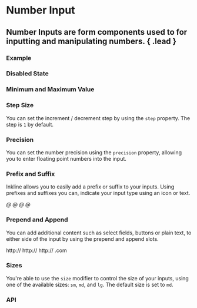# Number Input
## Number Inputs are form components used to for inputting and manipulating numbers. { .lead }

### Example


<i-code-preview title="Number Input">

<i-input-number v-model="inputValue" placeholder="Type something.." />

<template slot="html">

~~~html
<i-input-number v-model="value" placeholder="Type something.." />
~~~

</template>
<template slot="js">

~~~js
export default {
  data () {
    return {
      value: ''
    };
  }
}
~~~

</template>
<template slot="output">

Value: <code>{{inputValue}}</code>

</template>
</i-code-preview>

### Disabled State


<i-code-preview title="Disabled Number Input">

<i-input-number v-model="disabledInputValue" placeholder="Type something.." disabled />

<template slot="html">

~~~html
<i-input-number v-model="value" placeholder="Type something.." disabled />
~~~

</template>
<template slot="js">

~~~js
export default {
  data () {
    return {
      value: ''
    };
  }
}
~~~

</template>
</i-code-preview>


### Minimum and Maximum Value


<i-code-preview title="Number Input Minimum and Maximum Value">

<i-input-number v-model="minMaxInputValue" :min="1" :max="10" placeholder="Type something.." />

<template slot="html">

~~~html
<i-input-number v-model="value" :min="1" :max="10" placeholder="Type something.." />
~~~

</template>
<template slot="js">

~~~js
export default {
  data () {
    return {
      value: 1
    };
  }
}
~~~

</template>
<template slot="output">

Value: <code>{{minMaxInputValue}}</code>

</template>
</i-code-preview>

### Step Size

You can set the increment / decrement step by using the `step` property. The step is `1` by default.


<i-code-preview title="Number Input Step Size">

<i-input-number v-model="stepInputValue" :step="10" placeholder="Type something.." />

<template slot="html">

~~~html
<i-input-number v-model="value" :step="10" placeholder="Type something.." />
~~~

</template>
<template slot="js">

~~~js
export default {
  data () {
    return {
      value: ''
    };
  }
}
~~~

</template>
<template slot="output">

Value: <code>{{stepInputValue}}</code>

</template>
</i-code-preview>

### Precision

You can set the number precision using the `precision` property, allowing you to enter floating point numbers into the input.


<i-code-preview title="Number Input Precision">

<i-input-number v-model="precisionInputValue" :precision="2" placeholder="Type something.." />

<template slot="html">

~~~html
<i-input-number v-model="value" :precision="2" placeholder="Type something.." />
~~~

</template>
<template slot="js">

~~~js
export default {
  data () {
    return {
      value: ''
    };
  }
}
~~~

</template>
<template slot="output">

Value: <code>{{precisionInputValue}}</code>

</template>
</i-code-preview>

### Prefix and Suffix
Inkline allows you to easily add a prefix or suffix to your inputs. Using prefixes and suffixes you can, indicate 
your input type using an icon or text. 


<i-code-preview title="Number Input Prefix and Suffix">

<i-input-number v-model="prefixInputValue" placeholder="Type something.." class="_margin-bottom-1">
    <i slot="prefix" class="form-input-icon">@</i>
</i-input-number>

<i-input-number v-model="suffixInputValue" placeholder="Type something.." class="_margin-bottom-1">
    <i slot="suffix" class="form-input-icon">@</i>
</i-input-number>

<i-input-number v-model="prefixSuffixInputValue" placeholder="Type something..">
    <i slot="prefix" class="form-input-icon">@</i>
    <i slot="suffix" class="form-input-icon">@</i>
</i-input-number>


<template slot="html">

~~~html
<i-input-number v-model="value" placeholder="Type something..">
    <i slot="prefix" class="form-input-icon">@</i>
</i-input-number>
~~~

~~~html
<i-input-number v-model="value" placeholder="Type something..">
    <i slot="suffix" class="form-input-icon">@</i>
</i-input-number>
~~~

~~~html
<i-input-number v-model="value" placeholder="Type something..">
    <i slot="prefix" class="form-input-icon">@</i>
    <i slot="suffix" class="form-input-icon">@</i>
</i-input-number>
~~~

</template>
<template slot="js">

~~~js
export default {
  data () {
    return {
      value: ''
    };
  }
}
~~~

</template>
</i-code-preview>

### Prepend and Append
You can add additional content such as select fields, buttons or plain text, to either side of the input by using the prepend and append slots.


<i-code-preview title="Number Input Prepend">

<i-input-number v-model="prependInputValue" placeholder="Type something.." class="_margin-bottom-1">
    <span slot="prepend" class="form-input-prepend">http://</span>
</i-input-number>

<i-input-number v-model="appendInputValue" placeholder="Type something.." class="_margin-bottom-1">
    <span slot="append" class="form-input-append">http://</span>
</i-input-number>

<i-input-number v-model="prependAppendInputValue" placeholder="Type something..">
    <span slot="prepend" class="form-input-prepend">http://</span>
    <span slot="append" class="form-input-append">.com</span>
</i-input-number>

<template slot="html">

~~~html
<i-input-number v-model="value" placeholder="Type something..">
    <span slot="prepend" class="form-input-prepend">http://</span>
</i-input-number>
~~~

~~~html
<i-input-number v-model="value" placeholder="Type something..">
    <span slot="append" class="form-input-append">.com</span>
</i-input-number>
~~~

~~~html
<i-input-number v-model="value" placeholder="Type something..">
    <span slot="prepend" class="form-input-prepend">http://</span>
    <span slot="append" class="form-input-append">.com</span>
</i-input-number>
~~~

</template>
<template slot="js">

~~~js
export default {
  data () {
    return {
      value: ''
    };
  }
}
~~~

</template>
</i-code-preview>

### Sizes
You're able to use the `size` modifier to control the size of your inputs, using one of the available sizes: `sm`, `md`, and `lg`. The default size is set to `md`.

<i-code-preview title="Number Input Sizes">

<i-form-group>
    <i-input-number size="sm" v-model="smInputValue" placeholder="Type something small.." />
</i-form-group>

<i-form-group>
    <i-input-number size="md" v-model="mdInputValue" placeholder="Type something medium.." />
</i-form-group>

<i-form-group>
    <i-input-number size="lg" v-model="lgInputValue" placeholder="Type something large.." />
</i-form-group>

<template slot="html">

~~~html
<i-input-number size="sm" v-model="value" placeholder="Type something small.." />
~~~
~~~html
<i-input-number size="md" v-model="value" placeholder="Type something medium.." />
~~~
~~~html
<i-input-number size="lg" v-model="value" placeholder="Type something large.." />
~~~

</template>
<template slot="js">

~~~js
export default {
  data () {
    return {
      value: ''
    };
  }
}
~~~

</template>
</i-code-preview>


### API

<i-api-preview title="Input Number API" markup="i-input-number" expanded>
    <template slot="props">
        <i-table bordered responsive>
            <thead>
                <tr>
                    <th>Property</th>
                    <th>Description</th>
                    <th>Type</th>
                    <th>Accepted</th>
                    <th>Default</th>
                </tr>
            </thead>
            <tbody>
                <tr>
                    <td>disabled</td>
                    <td>Sets the state of the number input form component as disabled.</td>
                    <td><code>Boolean</code></td>
                    <td><code>true</code>, <code>false</code></td>
                    <td><code>false</code></td>
                </tr>
                <tr>
                    <td>placeholder</td>
                    <td>Sets the placeholder of the number input form component.</td>
                    <td><code>String</code></td>
                    <td></td>
                    <td></td>
                </tr>
                <tr>
                    <td>readonly</td>
                    <td>Sets the state of the number input form component as readonly.</td>
                    <td><code>Boolean</code></td>
                    <td><code>true</code>, <code>false</code></td>
                    <td><code>false</code></td>
                </tr>
                <tr>
                    <td>schema</td>
                    <td>Provides a schema binding to the number input form component. See the <nuxt-link to="/docs/forms/form-validation">Form Validation</nuxt-link> documentation.</td>
                    <td><code>Object</code></td>
                    <td></td>
                    <td></td>
                </tr>
                <tr>
                    <td>size</td>
                    <td>Sets the size of the number input form component.</td>
                    <td><code>String</code></td>
                    <td><code>sm</code>, <code>md</code>, <code>lg</code></td>
                    <td><code>md</code></td>
                </tr>
                <tr>
                    <td>value</td>
                    <td>Sets the value of the number input form component. To be provided using the <code>v-model</code> directive.</td>
                    <td><code>String</code></td>
                    <td></td>
                    <td></td>
                </tr>
                <tr>
                    <td>min</td>
                    <td>Sets the minimum value of the number input form component.</td>
                    <td><code>Number</code></td>
                    <td></td>
                    <td>-Infinity</td>
                </tr>
                <tr>
                    <td>max</td>
                    <td>Sets the maximum value of the number input form component.</td>
                    <td><code>Number</code></td>
                    <td></td>
                    <td>+Infinity</td>
                </tr>
                <tr>
                    <td>precision</td>
                    <td>Sets the number precision of the number input form component value.</td>
                    <td><code>Number</code></td>
                    <td></td>
                    <td>0</td>
                </tr>
                <tr>
                    <td>step</td>
                    <td>Sets increase and decrease step of the number input form component value.</td>
                    <td><code>Number</code></td>
                    <td></td>
                    <td>1</td>
                </tr>
            </tbody>
        </i-table>
    </template>
    <template slot="slots">
        <i-table bordered responsive class="_margin-bottom-0">
            <thead>
                <tr>
                    <th>Name</th>
                    <th>Description</th>
                </tr>
            </thead>
            <tbody>
                <tr>
                    <td>prepend</td>
                    <td>Slot for number input prepend content. Prepended content appears before the input inside a button-like container.</td>
                </tr>
                <tr>
                    <td>append</td>
                    <td>Slot for number input append content. Appended content appears after the input inside a button-like container.</td>
                </tr>
                <tr>
                    <td>prefix</td>
                    <td>Slot for number input prefix content. The prefix content appears inside the input field, on the left side.</td>
                </tr>
                <tr>
                    <td>suffix</td>
                    <td>Slot for number input suffix content. The suffix content appears inside the input field, on the right side.</td>
                </tr>
            </tbody>
        </i-table>
    </template>
    <template slot="events">
        <i-table bordered responsive class="_margin-bottom-0">
            <thead>
                <tr>
                    <th>Name</th>
                    <th>Description</th>
                    <th>Prototype</th>
                </tr>
            </thead>
            <tbody>
                <tr>
                    <td>click</td>
                    <td>Emitted when number input form component is clicked.</td>
                    <td><code>(event: Event) => {}</code></td>
                </tr>
                <tr>
                    <td>focus</td>
                    <td>Emitted when number input form component is focused.</td>
                    <td><code>(event: Event) => {}</code></td>
                </tr>
                <tr>
                    <td>blur</td>
                    <td>Emitted when number input form component is blurred.</td>
                    <td><code>(event: Event) => {}</code></td>
                </tr>
                <tr>
                    <td>change</td>
                    <td>Emitted when number input form component value changes.</td>
                    <td><code>(value: String) => {}</code></td>
                </tr>
                <tr>
                    <td>input</td>
                    <td>Emitted when number input form component value changes.</td>
                    <td><code>(value: String) => {}</code></td>
                </tr>
                <tr>
                    <td>mouseenter</td>
                    <td>Emitted when number input form component is hovered.</td>
                    <td><code>(value: String) => {}</code></td>
                </tr>
                <tr>
                    <td>mouseleave</td>
                    <td>Emitted when number input form component is not hovered anymore.</td>
                    <td><code>(value: String) => {}</code></td>
                </tr>
            </tbody>
        </i-table>
    </template>
</i-api-preview>

